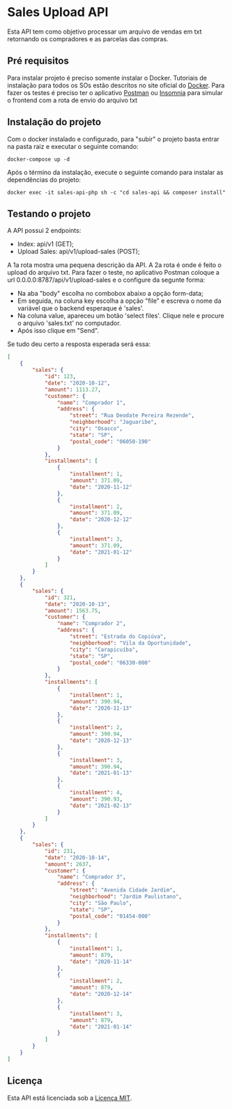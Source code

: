 # Sales Upload API

Esta API tem como objetivo processar um arquivo de vendas em txt retornando os compradores e as parcelas das compras.

## Pré requisitos

Para instalar projeto é preciso somente instalar o Docker. Tutoriais de instalação para todos os SOs estão descritos no site oficial do [Docker](https://www.docker.com/get-started).
Para fazer os testes é preciso ter o aplicativo [Postman](https://www.postman.com/) ou [Insomnia](https://insomnia.rest/download/) para simular o frontend com a rota de envio do arquivo txt
## Instalação do projeto

Com o docker instalado e configurado, para "subir" o projeto basta entrar na pasta raiz e executar o seguinte comando:

```
docker-compose up -d
```

Após o término da instalação, execute o seguinte comando para instalar as dependências do projeto:

```
docker exec -it sales-api-php sh -c "cd sales-api && composer install"
```
## Testando o projeto

A API possui 2 endpoints:

- Index: api/v1 (GET);
- Upload Sales: api/v1/upload-sales (POST);

A 1a rota mostra uma pequena descrição da API. A 2a rota é onde é feito o upload do arquivo txt.
Para fazer o teste, no aplicativo Postman coloque a url 0.0.0.0:8787/api/v1/upload-sales e o configure da segunte forma:

- Na aba "body" escolha no combobox abaixo a opção form-data;
- Em seguida, na coluna key escolha a opção "file" e escreva o nome da variável que o backend esperaque é 'sales'.
- Na coluna value, apareceu um botão 'select files'. Clique nele e procure o arquivo 'sales.txt' no computador.
- Após isso clique em "Send".

Se tudo deu certo a resposta esperada será essa:

```json
[
    {
        "sales": {
            "id": 123,
            "date": "2020-10-12",
            "amount": 1113.27,
            "customer": {
                "name": "Comprador 1",
                "address": {
                    "street": "Rua Deodate Pereira Rezende",
                    "neighborhood": "Jaguaribe",
                    "city": "Osasco",
                    "state": "SP",
                    "postal_code": "06050-190"
                }
            },
            "installments": [
                {
                    "installment": 1,
                    "amount": 371.09,
                    "date": "2020-11-12"
                },
                {
                    "installment": 2,
                    "amount": 371.09,
                    "date": "2020-12-12"
                },
                {
                    "installment": 3,
                    "amount": 371.09,
                    "date": "2021-01-12"
                }
            ]
        }
    },
    {
        "sales": {
            "id": 321,
            "date": "2020-10-13",
            "amount": 1563.75,
            "customer": {
                "name": "Comprador 2",
                "address": {
                    "street": "Estrada do Copiúva",
                    "neighborhood": "Vila da Oportunidade",
                    "city": "Carapicuíba",
                    "state": "SP",
                    "postal_code": "06330-000"
                }
            },
            "installments": [
                {
                    "installment": 1,
                    "amount": 390.94,
                    "date": "2020-11-13"
                },
                {
                    "installment": 2,
                    "amount": 390.94,
                    "date": "2020-12-13"
                },
                {
                    "installment": 3,
                    "amount": 390.94,
                    "date": "2021-01-13"
                },
                {
                    "installment": 4,
                    "amount": 390.93,
                    "date": "2021-02-13"
                }
            ]
        }
    },
    {
        "sales": {
            "id": 231,
            "date": "2020-10-14",
            "amount": 2637,
            "customer": {
                "name": "Comprador 3",
                "address": {
                    "street": "Avenida Cidade Jardim",
                    "neighborhood": "Jardim Paulistano",
                    "city": "São Paulo",
                    "state": "SP",
                    "postal_code": "01454-000"
                }
            },
            "installments": [
                {
                    "installment": 1,
                    "amount": 879,
                    "date": "2020-11-14"
                },
                {
                    "installment": 2,
                    "amount": 879,
                    "date": "2020-12-14"
                },
                {
                    "installment": 3,
                    "amount": 879,
                    "date": "2021-01-14"
                }
            ]
        }
    }
]
```

## Licença

Esta API está licenciada sob a [Licença MIT](https://opensource.org/licenses/MIT).
